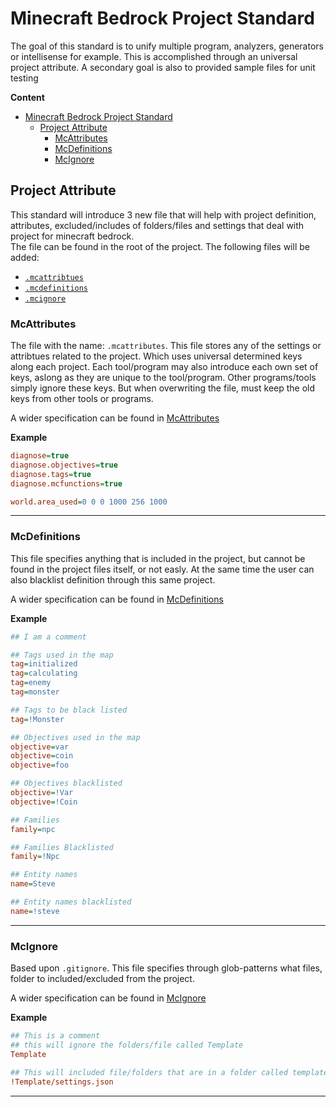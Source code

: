# Minecraft Bedrock Project Standard

The goal of this standard is to unify multiple program, analyzers, generators or
intellisense for example. This is accomplished through an universal project
attribute. A secondary goal is also to provided sample files for unit testing

**Content**

- [Minecraft Bedrock Project Standard](#minecraft-bedrock-project-standard)
  - [Project Attribute](#project-attribute)
    - [McAttributes](#mcattributes)
    - [McDefinitions](#mcdefinitions)
    - [McIgnore](#mcignore)

## Project Attribute

This standard will introduce 3 new file that will help with project definition,
attributes, excluded/includes of folders/files and settings that deal with
project for minecraft bedrock.  
The file can be found in the root of the project. The following files will be
added:

- [`.mcattribtues`](#mcattributes)
- [`.mcdefinitions`](#mcdefinitions)
- [`.mcignore`](#mcignore)

### McAttributes

The file with the name: `.mcattributes`. This file stores any of the settings or
attribtues related to the project. Which uses universal determined keys along
each project. Each tool/program may also introduce each own set of keys, aslong
as they are unique to the tool/program. Other programs/tools simply ignore these
keys. But when overwriting the file, must keep the old keys from other tools or
programs.

A wider specification can be found in [McAttributes](mcattributes.md)

**Example**

```ini
diagnose=true
diagnose.objectives=true
diagnose.tags=true
diagnose.mcfunctions=true

world.area_used=0 0 0 1000 256 1000
```

---

### McDefinitions

This file specifies anything that is included in the project, but cannot be
found in the project files itself, or not easly. At the same time the user can
also blacklist definition through this same project.

A wider specification can be found in [McDefinitions](mcdefinitions.md)

**Example**

```ini
## I am a comment

## Tags used in the map
tag=initialized
tag=calculating
tag=enemy
tag=monster

## Tags to be black listed
tag=!Monster

## Objectives used in the map
objective=var
objective=coin
objective=foo

## Objectives blacklisted
objective=!Var
objective=!Coin

## Families
family=npc

## Families Blacklisted
family=!Npc

## Entity names
name=Steve

## Entity names blacklisted
name=!steve
```

---

### McIgnore

Based upon `.gitignore`. This file specifies through glob-patterns what files,
folder to included/excluded from the project.

A wider specification can be found in [McIgnore](mcignore.md)

**Example**

```ini
## This is a comment
## this will ignore the folders/file called Template
Template

## This will included file/folders that are in a folder called template and have the name and extension: settings.json
!Template/settings.json
```

---
